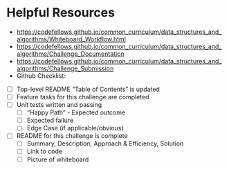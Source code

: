 # Helpful Resources
- https://codefellows.github.io/common_curriculum/data_structures_and_algorithms/Whiteboard_Workflow.html
- https://codefellows.github.io/common_curriculum/data_structures_and_algorithms/Challenge_Documentation
- https://codefellows.github.io/common_curriculum/data_structures_and_algorithms/Challenge_Submission
- Github Checklist:
 - [ ] Top-level README “Table of Contents” is updated
 - [ ] Feature tasks for this challenge are completed
 - [ ] Unit tests written and passing
     - [ ] “Happy Path” - Expected outcome
     - [ ] Expected failure
     - [ ] Edge Case (if applicable/obvious)
 - [ ] README for this challenge is complete
     - [ ] Summary, Description, Approach & Efficiency, Solution
     - [ ] Link to code
     - [ ] Picture of whiteboard